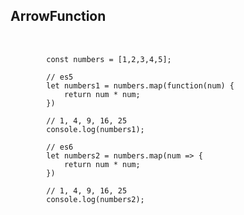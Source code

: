 ## ArrowFunction
<pre>   
    <code>
        const numbers = [1,2,3,4,5];

        // es5
        let numbers1 = numbers.map(function(num) {
            return num * num;
        })

        // 1, 4, 9, 16, 25
        console.log(numbers1);

        // es6
        let numbers2 = numbers.map(num => {
            return num * num;
        })

        // 1, 4, 9, 16, 25
        console.log(numbers2);
    </code>
</pre>
